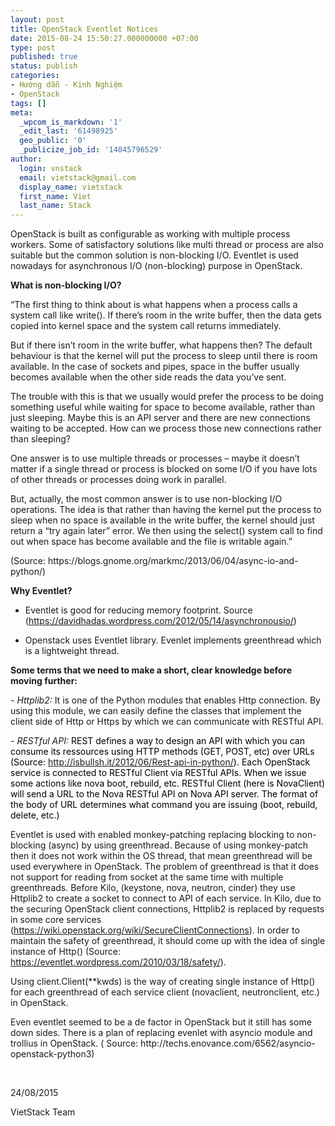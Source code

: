 ```yaml
---
layout: post
title: OpenStack Eventlet Notices
date: 2015-08-24 15:50:27.000000000 +07:00
type: post
published: true
status: publish
categories:
- Hướng dẫn - Kinh Nghiệm
- OpenStack
tags: []
meta:
  _wpcom_is_markdown: '1'
  _edit_last: '61498925'
  geo_public: '0'
  _publicize_job_id: '14045796529'
author:
  login: vnstack
  email: vietstack@gmail.com
  display_name: vietstack
  first_name: Viet
  last_name: Stack
---
```

<p>OpenStack is built as configurable as working with multiple process workers. Some of satisfactory solutions like multi thread or process are also suitable but the common solution is non-blocking I/O. Eventlet is used nowadays for asynchronous I/O (non-blocking) purpose in OpenStack.</p>
<p><strong>What is non-blocking I/O?</strong></p>
<p>“The first thing to think about is what happens when a process calls a system call like write(). If there’s room in the write buffer, then the data gets copied into kernel space and the system call returns immediately.</p>
<p>But if there isn’t room in the write buffer, what happens then? The default behaviour is that the kernel will put the process to sleep until there is room available. In the case of sockets and pipes, space in the buffer usually becomes available when the other side reads the data you’ve sent.</p>
<p>The trouble with this is that we usually would prefer the process to be doing something useful while waiting for space to become available, rather than just sleeping. Maybe this is an API server and there are new connections waiting to be accepted. How can we process those new connections rather than sleeping?</p>
<p>One answer is to use multiple threads or processes – maybe it doesn’t matter if a single thread or process is blocked on some I/O if you have lots of other threads or processes doing work in parallel.</p>
<p>But, actually, the most common answer is to use non-blocking I/O operations. The idea is that rather than having the kernel put the process to sleep when no space is available in the write buffer, the kernel should just return a “try again later” error. We then using the select() system call to find out when space has become available and the file is writable again.”</p>
<p>(Source: https://blogs.gnome.org/markmc/2013/06/04/async-io-and-python/)</p>
<p><strong>Why Eventlet?</strong></p>
<ul>
<li>Eventlet is good for reducing memory footprint. Source (<a href="https://davidhadas.wordpress.com/2012/05/14/asynchronousio/">https://davidhadas.wordpress.com/2012/05/14/asynchronousio/</a>)</li>
<li>
<p>Openstack uses Eventlet library. Evenlet implements greenthread which is a lightweight thread.</p>
</li>
</ul>
<p><strong>Some terms that we need to make a short, clear knowledge before moving further:</strong></p>
<p><em>- Httplib2:</em> It is one of the Python modules that enables Http connection. By using this module, we can easily define the classes that implement the client side of Http or Https by which we can communicate with RESTful API.</p>
<p><em>- RESTful API: </em><span style="color:#000000;">REST defines a way to design an API with which you can consume its ressources using HTTP methods (GET, POST, etc) over URLs (Source: <a href="http://isbullsh.it/2012/06/Rest-api-in-python/">http://isbullsh.it/2012/06/Rest-api-in-python/</a>). </span><span style="color:#000000;">Each OpenStack service is connected to RESTful Client via RESTful APIs. When we issue some actions like nova boot, rebuild, etc. RESTful Client (here is NovaClient) will send a URL to the Nova RESTful API on Nova API server. The format of the body of URL determines what command you are issuing (boot, rebuild, delete, etc.)</span></p>
<p>Eventlet is used with enabled monkey-patching replacing blocking to non-blocking (async) by using greenthread. Because of using monkey-patch then it does not work within the OS thread, that mean greenthread will be used everywhere in OpenStack. The problem of greenthread is that it does not support for reading from socket at the same time with multiple greenthreads. Before Kilo, (keystone, nova, neutron, cinder) they use Httplib2 to create a socket to connect to API of each service. In Kilo, due to the securing OpenStack client connections, Httplib2 is replaced by requests in some core services (<a href="https://wiki.openstack.org/wiki/SecureClientConnections">https://wiki.openstack.org/wiki/SecureClientConnections</a>). In order to maintain the safety of greenthread, it should come up with the idea of single instance of Http() (Source: <a href="https://eventlet.wordpress.com/2010/03/18/safety/">https://eventlet.wordpress.com/2010/03/18/safety/</a>).</p>
<p>Using client.Client(**kwds) is the way of creating single instance of Http() for each greenthread of each service client (novaclient, neutronclient, etc.) in OpenStack.</p>
<p>Even eventlet seemed to be a de factor in OpenStack but it still has some down sides. There is a plan of replacing evenlet with asyncio module and trollius in OpenStack. ( Source: http://techs.enovance.com/6562/asyncio-openstack-python3)</p>
<p>&nbsp;</p>
<p>24/08/2015</p>
<p>VietStack Team</p>
